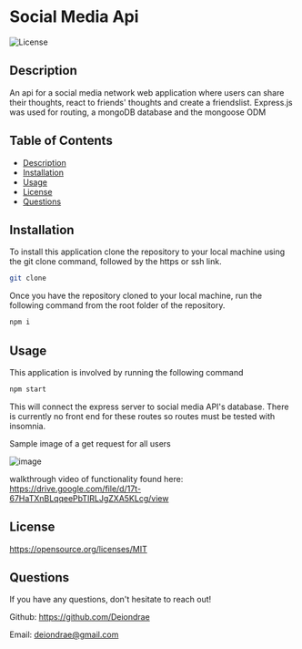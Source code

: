 # Social Media Api
  ![License](https://img.shields.io/badge/License-MIT-blue.svg)
  ## Description
  An api for a social media network web application where users can share their thoughts, react to friends' thoughts and create a friendslist. Express.js was used for routing, a mongoDB database and the mongoose ODM

  ## Table of Contents
  - [Description](#Description)
  - [Installation](#Installation)
  - [Usage](#Usage)
  - [License](#License)
  - [Questions](#Questions)
    
  ## Installation
  To install this application clone the repository to your local machine using the git clone command, followed by the https or ssh link.

  ```bash
  git clone
  ```
  
  Once you have the repository cloned to your local machine, run the following command from the root folder of the repository.

  ```bash
  npm i
  ```

  ## Usage
  This application is involved by running the following command

  ```bash
  npm start
  ```
  This will connect the express server to social media API's database. There is currently no front end for these routes so routes must be tested with insomnia.
  
  Sample image of a get request for all users
  
  ![image](https://user-images.githubusercontent.com/99364958/180303109-d13d68a5-5e08-431d-b439-d2d644c494d8.png)
  
  walkthrough video of functionality found here:
  https://drive.google.com/file/d/17t-67HaTXnBLqqeePbTIRLJgZXA5KLcg/view


  ## License
  https://opensource.org/licenses/MIT

  ## Questions
  If you have any questions, don't hesitate to reach out!

  Github: https://github.com/Deiondrae

  Email: deiondrae@gmail.com

